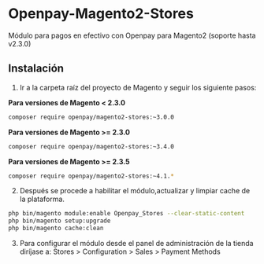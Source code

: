 # Openpay-Magento2-Stores

Módulo para pagos en efectivo con Openpay para Magento2 (soporte hasta v2.3.0)


## Instalación

1. Ir a la carpeta raíz del proyecto de Magento y seguir los siguiente pasos:

**Para versiones de Magento < 2.3.0**
```bash    
composer require openpay/magento2-stores:~3.0.0
```

**Para versiones de Magento >= 2.3.0**
```bash    
composer require openpay/magento2-stores:~3.4.0
```

**Para versiones de Magento >= 2.3.5**
```bash    
composer require openpay/magento2-stores:~4.1.*
```

2. Después se procede a habilitar el módulo,actualizar y limpiar cache de la plataforma.

```bash    
php bin/magento module:enable Openpay_Stores --clear-static-content
php bin/magento setup:upgrade
php bin/magento cache:clean
```

3. Para configurar el módulo desde el panel de administración de la tienda diríjase a: Stores > Configuration > Sales > Payment Methods
